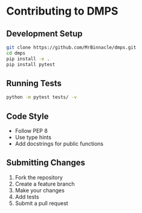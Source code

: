 # Contributing to DMPS

## Development Setup
```bash
git clone https://github.com/MrBinnacle/dmps.git
cd dmps
pip install -e .
pip install pytest
```

## Running Tests
```bash
python -m pytest tests/ -v
```

## Code Style
- Follow PEP 8
- Use type hints
- Add docstrings for public functions

## Submitting Changes
1. Fork the repository
2. Create a feature branch
3. Make your changes
4. Add tests
5. Submit a pull request